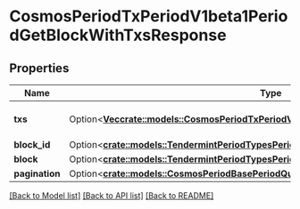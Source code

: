 # CosmosPeriodTxPeriodV1beta1PeriodGetBlockWithTxsResponse

## Properties

Name | Type | Description | Notes
------------ | ------------- | ------------- | -------------
**txs** | Option<[**Vec<crate::models::CosmosPeriodTxPeriodV1beta1PeriodTx>**](cosmos.tx.v1beta1.Tx.md)> | txs are the transactions in the block. | [optional]
**block_id** | Option<[**crate::models::TendermintPeriodTypesPeriodBlockId**](tendermint.types.BlockID.md)> |  | [optional]
**block** | Option<[**crate::models::TendermintPeriodTypesPeriodBlock**](tendermint.types.Block.md)> |  | [optional]
**pagination** | Option<[**crate::models::CosmosPeriodBasePeriodQueryPeriodV1beta1PeriodPageResponse**](cosmos.base.query.v1beta1.PageResponse.md)> |  | [optional]

[[Back to Model list]](../README.md#documentation-for-models) [[Back to API list]](../README.md#documentation-for-api-endpoints) [[Back to README]](../README.md)


